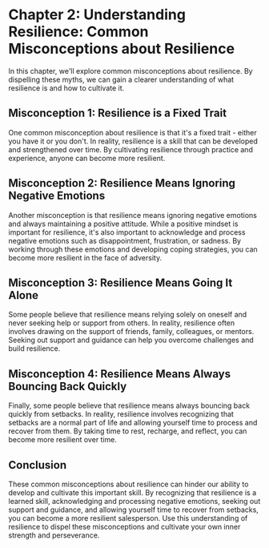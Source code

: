 Chapter 2: Understanding Resilience: Common Misconceptions about Resilience
===========================================================================

In this chapter, we'll explore common misconceptions about resilience. By dispelling these myths, we can gain a clearer understanding of what resilience is and how to cultivate it.

Misconception 1: Resilience is a Fixed Trait
--------------------------------------------

One common misconception about resilience is that it's a fixed trait - either you have it or you don't. In reality, resilience is a skill that can be developed and strengthened over time. By cultivating resilience through practice and experience, anyone can become more resilient.

Misconception 2: Resilience Means Ignoring Negative Emotions
------------------------------------------------------------

Another misconception is that resilience means ignoring negative emotions and always maintaining a positive attitude. While a positive mindset is important for resilience, it's also important to acknowledge and process negative emotions such as disappointment, frustration, or sadness. By working through these emotions and developing coping strategies, you can become more resilient in the face of adversity.

Misconception 3: Resilience Means Going It Alone
------------------------------------------------

Some people believe that resilience means relying solely on oneself and never seeking help or support from others. In reality, resilience often involves drawing on the support of friends, family, colleagues, or mentors. Seeking out support and guidance can help you overcome challenges and build resilience.

Misconception 4: Resilience Means Always Bouncing Back Quickly
--------------------------------------------------------------

Finally, some people believe that resilience means always bouncing back quickly from setbacks. In reality, resilience involves recognizing that setbacks are a normal part of life and allowing yourself time to process and recover from them. By taking time to rest, recharge, and reflect, you can become more resilient over time.

Conclusion
----------

These common misconceptions about resilience can hinder our ability to develop and cultivate this important skill. By recognizing that resilience is a learned skill, acknowledging and processing negative emotions, seeking out support and guidance, and allowing yourself time to recover from setbacks, you can become a more resilient salesperson. Use this understanding of resilience to dispel these misconceptions and cultivate your own inner strength and perseverance.
